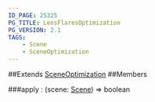 ```yaml
---
ID_PAGE: 25325
PG_TITLE: LensFlaresOptimization
PG_VERSION: 2.1
TAGS:
    - Scene
    - SceneOptimization
---
```






##Extends
 [SceneOptimization](/classes/SceneOptimization)
##Members

###apply : (scene: [Scene](/classes/Scene)) =&gt; boolean



